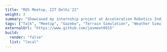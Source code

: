 ```yaml
---
title: "ROS Meetup, IIT Delhi'22"
weight: 3
summary: "Showcased my internship project at Acceleration Robotics India about developing custom plugins and 3D models for open world outdoor simulations in Gazebo"
tags: ["Talk", "Meetup", "Gazebo", "Terrain Simulation", "Weather Simulations"]
externalUrl: "https://www.github.com/jasmeet0915"
build:
  render: "false"
  list: "local"
---
```

